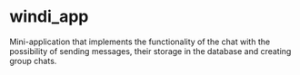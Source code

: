 # windi_app
Mini-application that implements the functionality of the chat with the possibility of sending messages, their storage in the database and creating group chats.
